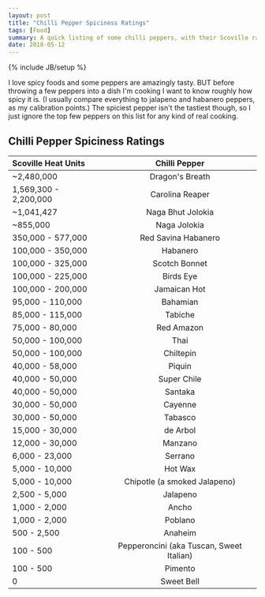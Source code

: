 ```yaml
---
layout: post
title: "Chilli Pepper Spiciness Ratings"
tags: [Food]
summary: A quick listing of some chilli peppers, with their Scoville rating
date: 2018-05-12
---
```

{% include JB/setup %}

I love spicy foods and some peppers are amazingly tasty. BUT before throwing a few peppers into a dish I'm cooking I want to know roughly how spicy it is.  (I usually compare everything to jalapeno and habanero peppers, as my calibration points.)  The spiciest pepper isn't the tastiest though, so I just ignore the top few peppers on this list for any kind of real cooking.


## Chilli Pepper Spiciness Ratings

Scoville Heat Units | Chilli Pepper
:--- | :---:
~2,480,000 | Dragon's Breath
1,569,300 - 2,200,000 | Carolina Reaper
~1,041,427 | Naga Bhut Jolokia
~855,000 | Naga Jolokia
350,000 - 577,000 | Red Savina Habanero
100,000 - 350,000 | Habanero
100,000 - 325,000 | Scotch Bonnet
100,000 - 225,000 | Birds Eye
100,000 - 200,000 | Jamaican Hot
95,000 - 110,000 | Bahamian
85,000 - 115,000 | Tabiche
75,000 - 80,000 | Red Amazon
50,000 - 100,000 | Thai
50,000 - 100,000 | Chiltepin
40,000 - 58,000 | Piquin
40,000 - 50,000 | Super Chile
40,000 - 50,000 | Santaka
30,000 - 50,000 | Cayenne
30,000 - 50,000 | Tabasco
15,000 - 30,000 | de Arbol
12,000 - 30,000 | Manzano
6,000 - 23,000 | Serrano
5,000 - 10,000 | Hot Wax
5,000 - 10,000 | Chipotle (a smoked Jalapeno)
2,500 - 5,000 | Jalapeno
1,000 - 2,000 | Ancho
1,000 - 2,000 | Poblano
500 - 2,500 | Anaheim
100 - 500 | Pepperoncini (aka Tuscan, Sweet Italian)
100 - 500 | Pimento
0 | Sweet Bell
